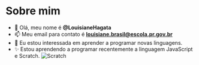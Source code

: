 # Sobre mim
- 👋 Olá, meu nome é **@LouisianeHagata**
- 📫 Meu email para contato é **louisiane.brasil@escola.pr.gov.br**
- 💞️ Eu estou interessada em aprender a programar novas linguagens.
- ✨ Estou aprendendo a programar recentemente a linguagem JavaScript e Scratch.
![Scratch](https://img.shields.io/badge/Scratch-4D97FF?style=for-the-badge&logo=Scratch&logoColor=white)
